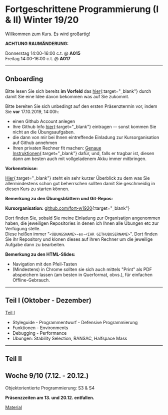 # Fortgeschrittene Programmierung (I & II) Winter 19/20


Willkommen zum Kurs. Es wird großartig!

**ACHTUNG RAUMÄNDERUNG:**

Donnerstag 14:00-16:00 c.t. @ **A015**  
Freitag 14:00-16:00 c.t. @ **A017**  

------------------- 

## Onboarding


Bitte lesen Sie sich bereits **im Vorfeld** das [hier](slides/intro-orga.html){:target="_blank"} durch damit Sie eine Idee davon bekommen was auf Sie zukommt.  

Bitte bereiten Sie sich unbedingt auf den ersten Präsenztermin vor, indem Sie **vor** 17.10.2019, 14:00h:

- einen Github Account anlegen
- Ihre Github Info [hier](https://forms.gle/yDZEg239hjeyEdzt7){:target="_blank"} eintragen -- sonst kommen Sie nicht an die Übungsaufgaben.
- die dann von mir bei Ihnen eintreffende Einladung zur Kursorganisation auf Github annehmen
- Ihren privaten Rechner fit machen: [Genaue Instruktionen](ex/setup-ex.html){:target="_blank"} dafür, und, falls er tragbar ist, diesen dann am besten auch mit vollgeladenem Akku immer mitbringen.

**Vorkenntnisse:**

[Hier](slides/intro-basics.html){:target="_blank"} steht ein sehr kurzer Überblick zu dem was Sie allermindestens schon gut beherrschen sollten damit Sie geschmeidig in diesen Kurs zu starten können. 


**Bemerkung zu den Übungsblättern und Git-Repos:**

**Kursorganisation:** [github.com/fort-w1920](https://github.com/fort-w1920){:target="_blank"}

Dort finden Sie, sobald Sie meine Einladung zur Organisation angenommen haben, die jeweiligen
Repositories in denen ich Ihnen alle Übungen etc zur Verfügung stelle.  
Diese heißen immer "`<ÜBUNGSNAME>-ex-<IHR GITHUBUSERNAME>`". Dort finden Sie ihr Repository
und klonen dieses auf ihren Rechner um die jeweilige Aufgabe dann zu bearbeiten.


**Bemerkung zu den HTML-Slides:**

- Navigation mit den Pfeil-Tasten
- (Mindestens) in Chrome sollten sie sich auch mittels "Print" als PDF abspeichern lassen (am besten in  Querformat, obvs.), für einfachen Offline-Gebrauch. 


-------------------

##  Teil I (Oktober - Dezember)

[Teil I](part1.html)

- Styleguide - Programmentwurf - Defensive Programmierung
- Funktionen - Environments
- Debugging - Performance
- Übungen: Stability Selection, RANSAC, Halfspace Mass

-------------------

##  Teil II

## Woche 9/10 (7.12. - 20.12.)

Objektorientierte Programmierung: S3 & S4

**Präsenzzeiten am 13. und 20.12. entfallen.**

[Material](week910.html)
